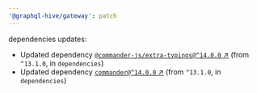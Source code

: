 ```yaml
---
'@graphql-hive/gateway': patch
---
```


dependencies updates: 

- Updated dependency [`@commander-js/extra-typings@^14.0.0` ↗︎](https://www.npmjs.com/package/@commander-js/extra-typings/v/14.0.0) (from `^13.1.0`, in `dependencies`)
- Updated dependency [`commander@^14.0.0` ↗︎](https://www.npmjs.com/package/commander/v/14.0.0) (from `^13.1.0`, in `dependencies`)
